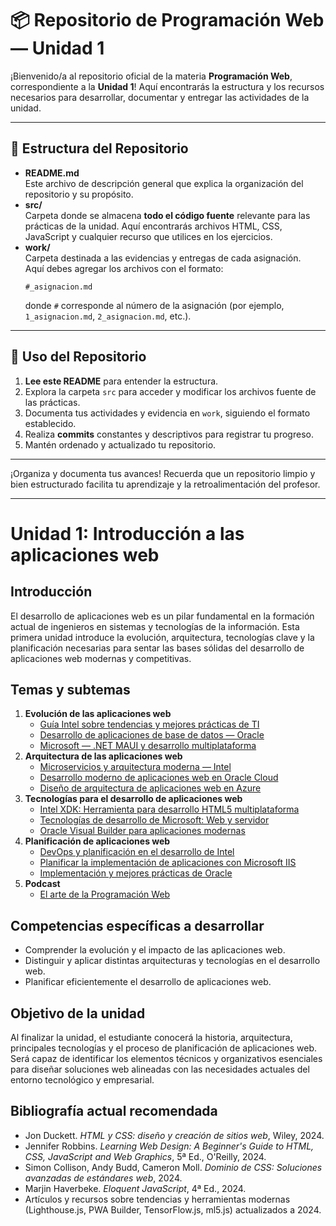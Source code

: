 # 📦 Repositorio de Programación Web — Unidad 1

¡Bienvenido/a al repositorio oficial de la materia **Programación Web**, correspondiente a la **Unidad 1**!
Aquí encontrarás la estructura y los recursos necesarios para desarrollar, documentar y entregar las actividades de la unidad.

---

## 📂 Estructura del Repositorio

- **README.md**  
  Este archivo de descripción general que explica la organización del repositorio y su propósito.
- **src/**  
  Carpeta donde se almacena **todo el código fuente** relevante para las prácticas de la unidad. Aquí encontrarás archivos HTML, CSS, JavaScript y cualquier recurso que utilices en los ejercicios.
- **work/**  
  Carpeta destinada a las evidencias y entregas de cada asignación.  
  Aquí debes agregar los archivos con el formato:  
  ```
  #_asignacion.md
  ```
  donde `#` corresponde al número de la asignación (por ejemplo, `1_asignacion.md`, `2_asignacion.md`, etc.).

---

## 📝 Uso del Repositorio

1. **Lee este README** para entender la estructura.
2. Explora la carpeta `src` para acceder y modificar los archivos fuente de las prácticas.
3. Documenta tus actividades y evidencia en `work`, siguiendo el formato establecido.
4. Realiza **commits** constantes y descriptivos para registrar tu progreso.
5. Mantén ordenado y actualizado tu repositorio.

---

¡Organiza y documenta tus avances! Recuerda que un repositorio limpio y bien estructurado facilita tu aprendizaje y la retroalimentación del profesor.

---

# Unidad 1: Introducción a las aplicaciones web

## Introducción
El desarrollo de aplicaciones web es un pilar fundamental en la formación actual de ingenieros en sistemas y tecnologías de la información. Esta primera unidad introduce la evolución, arquitectura, tecnologías clave y la planificación necesarias para sentar las bases sólidas del desarrollo de aplicaciones web modernas y competitivas.

## Temas y subtemas

1. **Evolución de las aplicaciones web**
   - [Guía Intel sobre tendencias y mejores prácticas de TI](https://www.intel.la/content/www/xl/es/it-management/intel-it-best-practices/overview.html)
   - [Desarrollo de aplicaciones de base de datos — Oracle](https://www.oracle.com/es/database/technologies/application-development.html)
   - [Microsoft — .NET MAUI y desarrollo multiplataforma](https://www.bravent.net/noticias/net-maui-la-evolucion-de-microsoft-para-desarrollar-aplicaciones-moviles-multiplataforma/)
2. **Arquitectura de las aplicaciones web**
   - [Microservicios y arquitectura moderna — Intel](https://www.intel.la/content/www/xl/es/cloud-computing/microservices.html)
   - [Desarrollo moderno de aplicaciones web en Oracle Cloud](https://docs.oracle.com/es/solutions/mad-web-mobile/index.html)
   - [Diseño de arquitectura de aplicaciones web en Azure](https://learn.microsoft.com/es-es/azure/architecture/web-apps/)
3. **Tecnologías para el desarrollo de aplicaciones web**
   - [Intel XDK: Herramienta para desarrollo HTML5 multiplataforma](https://sg.com.mx/buzz/construye-aplicaciones-moviles-html5-intel-xdk)
   - [Tecnologías de desarrollo de Microsoft: Web y servidor](https://www.palentino.es/blog/tecnologias-de-desarrollo-de-microsoft-desde-aplicaciones-de-escritorio-hasta-soluciones-moviles-y-de-servidor/)
   - [Oracle Visual Builder para aplicaciones modernas](https://www.oracle.com/mx/application-development/visual-builder/)
4. **Planificación de aplicaciones web**
   - [DevOps y planificación en el desarrollo de Intel](https://www.intel.com/content/www/us/en/learn/what-is-devops.html)
   - [Planificar la implementación de aplicaciones con Microsoft IIS](https://learn.microsoft.com/es-es/iis/web-hosting/scenario-build-a-web-farm-with-iis-servers/planning-step-5-plan-application-deployment)
   - [Implementación y mejores prácticas de Oracle](https://www.ibm.com/mx-es/think/topics/oracle-implementation)
5. **Podcast**
   - [El arte de la Programación Web](https://classroom.google.com/w/NzczOTEwNTU4MjY4/t/all)
## Competencias específicas a desarrollar
- Comprender la evolución y el impacto de las aplicaciones web.
- Distinguir y aplicar distintas arquitecturas y tecnologías en el desarrollo web.
- Planificar eficientemente el desarrollo de aplicaciones web.

## Objetivo de la unidad
Al finalizar la unidad, el estudiante conocerá la historia, arquitectura, principales tecnologías y el proceso de planificación de aplicaciones web. Será capaz de identificar los elementos técnicos y organizativos esenciales para diseñar soluciones web alineadas con las necesidades actuales del entorno tecnológico y empresarial.

## Bibliografía actual recomendada
- Jon Duckett. *HTML y CSS: diseño y creación de sitios web*, Wiley, 2024.
- Jennifer Robbins. *Learning Web Design: A Beginner's Guide to HTML, CSS, JavaScript and Web Graphics*, 5ª Ed., O'Reilly, 2024.
- Simon Collison, Andy Budd, Cameron Moll. *Dominio de CSS: Soluciones avanzadas de estándares web*, 2024.
- Marjin Haverbeke. *Eloquent JavaScript*, 4ª Ed., 2024.
- Artículos y recursos sobre tendencias y herramientas modernas (Lighthouse.js, PWA Builder, TensorFlow.js, ml5.js) actualizados a 2024.
